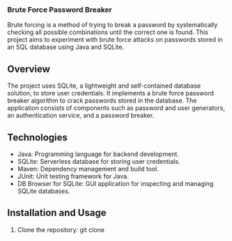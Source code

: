 ### Brute Force Password Breaker

Brute forcing is a method of trying to break a password by systematically checking all possible combinations until the correct one is found. This project aims to experiment with brute force attacks on passwords stored in an SQL database using Java and SQLite.

## Overview

The project uses SQLite, a lightweight and self-contained database solution, to store user credentials. It implements a brute force password breaker algorithm to crack passwords stored in the database. The application consists of components such as password and user generators, an authentication service, and a password breaker.

## Technologies

- Java: Programming language for backend development.
- SQLite: Serverless database for storing user credentials.
- Maven: Dependency management and build tool.
- JUnit: Unit testing framework for Java.
- DB Browser for SQLite: GUI application for inspecting and managing SQLite databases.

## Installation and Usage

1. Clone the repository:
git clone <repository-url>
